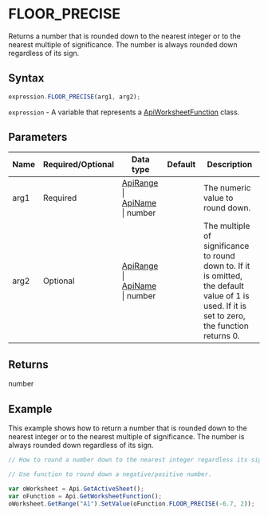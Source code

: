 # FLOOR_PRECISE

Returns a number that is rounded down to the nearest integer or to the nearest multiple of significance. The number is always rounded down regardless of its sign.

## Syntax

```javascript
expression.FLOOR_PRECISE(arg1, arg2);
```

`expression` - A variable that represents a [ApiWorksheetFunction](../ApiWorksheetFunction.md) class.

## Parameters

| **Name** | **Required/Optional** | **Data type** | **Default** | **Description** |
| ------------- | ------------- | ------------- | ------------- | ------------- |
| arg1 | Required | [ApiRange](../../ApiRange/ApiRange.md) \| [ApiName](../../ApiName/ApiName.md) \| number |  | The numeric value to round down. |
| arg2 | Optional | [ApiRange](../../ApiRange/ApiRange.md) \| [ApiName](../../ApiName/ApiName.md) \| number |  | The multiple of significance to round down to. If it is omitted, the default value of 1 is used. If it is set to zero, the function returns 0. |

## Returns

number

## Example

This example shows how to return a number that is rounded down to the nearest integer or to the nearest multiple of significance. The number is always rounded down regardless of its sign.

```javascript editor-xlsx
// How to round a number down to the nearest integer regardless its sign.

// Use function to round down a negative/positive number.

var oWorksheet = Api.GetActiveSheet();
var oFunction = Api.GetWorksheetFunction();
oWorksheet.GetRange("A1").SetValue(oFunction.FLOOR_PRECISE(-6.7, 2));
```
